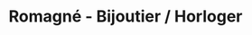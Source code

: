 ---
title: "Romagné - Bijoutier / Horloger"
url: /laigle/romagne-bijoutier-horloger/
shop: Schmuck
---